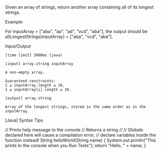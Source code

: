 Given an array of strings, return another array containing all of its longest strings.

Example

For inputArray = ["aba", "aa", "ad", "vcd", "aba"], the output should be
allLongestStrings(inputArray) = ["aba", "vcd", "aba"].

Input/Output

    [time limit] 3000ms (java)

    [input] array.string inputArray

    A non-empty array.

    Guaranteed constraints:
    1 ≤ inputArray.length ≤ 10,
    1 ≤ inputArray[i].length ≤ 10.

    [output] array.string

    Array of the longest strings, stored in the same order as in the inputArray.

[Java] Syntax Tips

// Prints help message to the console
// Returns a string
//
// Globals declared here will cause a compilation error,
// declare variables inside the function instead!
String helloWorld(String name) {
    System.out.println("This prints to the console when you Run Tests");
    return "Hello, " + name;
}

